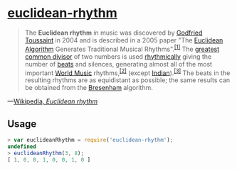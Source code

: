 # [euclidean-rhythm](https://dbkaplun.github.io/euclidean-rhythm)

> The **Euclidean rhythm** in music was discovered by [Godfried Toussaint](https://en.wikipedia.org/wiki/Godfried_Toussaint)
> in 2004 and is described in a 2005 paper
> "The [Euclidean Algorithm](https://en.wikipedia.org/wiki/Euclidean_algorithm) Generates Traditional Musical Rhythms".<sup>[[1]](http://cgm.cs.mcgill.ca/~godfried/publications/banff.pdf)</sup>
> The [greatest common divisor](https://en.wikipedia.org/wiki/Greatest_common_divisor)
> of two numbers is used [rhythmically](https://en.wikipedia.org/wiki/Rhythm)
> giving the number of [beats](https://en.wikipedia.org/wiki/Beat_(music)) and
> silences, generating almost all of the most important
> [World Music](https://en.wikipedia.org/wiki/World_Music) rhythms,<sup>[[2]](http://cgm.cs.mcgill.ca/~godfried/rhythm-and-mathematics.html)</sup>
> (except [Indian](https://en.wikipedia.org/wiki/India#Performing_arts)).<sup>[[3]](http://cgm.cs.mcgill.ca/~godfried/publications/banff-extended.pdf)</sup>
> The beats in the resulting rhythms are as equidistant as possible; the same
> results can be obtained from the [Bresenham](https://en.wikipedia.org/wiki/Bresenham%27s_line_algorithm) algorithm.

&mdash;[Wikipedia, *Euclidean rhythm*](https://en.wikipedia.org/wiki/Euclidean_rhythm)

## Usage

```js
> var euclideanRhythm = require('euclidean-rhythm');
undefined
> euclideanRhythm(3, 8);
[ 1, 0, 0, 1, 0, 0, 1, 0 ]
```

